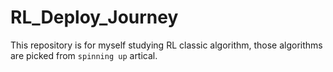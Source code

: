 # RL_Deploy_Journey
This repository is for myself studying RL classic algorithm, those algorithms are picked from `spinning up` artical.
